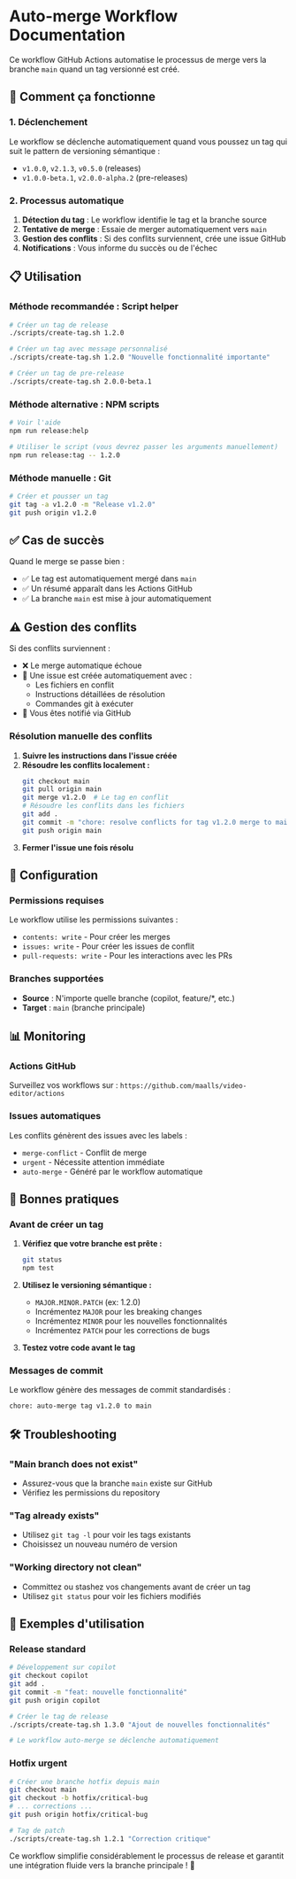 # Auto-merge Workflow Documentation

Ce workflow GitHub Actions automatise le processus de merge vers la branche `main` quand un tag versionné est créé.

## 🚀 Comment ça fonctionne

### 1. Déclenchement
Le workflow se déclenche automatiquement quand vous poussez un tag qui suit le pattern de versioning sémantique :
- `v1.0.0`, `v2.1.3`, `v0.5.0` (releases)
- `v1.0.0-beta.1`, `v2.0.0-alpha.2` (pre-releases)

### 2. Processus automatique
1. **Détection du tag** : Le workflow identifie le tag et la branche source
2. **Tentative de merge** : Essaie de merger automatiquement vers `main`
3. **Gestion des conflits** : Si des conflits surviennent, crée une issue GitHub
4. **Notifications** : Vous informe du succès ou de l'échec

## 📋 Utilisation

### Méthode recommandée : Script helper

```bash
# Créer un tag de release
./scripts/create-tag.sh 1.2.0

# Créer un tag avec message personnalisé  
./scripts/create-tag.sh 1.2.0 "Nouvelle fonctionnalité importante"

# Créer un tag de pre-release
./scripts/create-tag.sh 2.0.0-beta.1
```

### Méthode alternative : NPM scripts

```bash
# Voir l'aide
npm run release:help

# Utiliser le script (vous devrez passer les arguments manuellement)
npm run release:tag -- 1.2.0
```

### Méthode manuelle : Git

```bash
# Créer et pousser un tag
git tag -a v1.2.0 -m "Release v1.2.0"
git push origin v1.2.0
```

## ✅ Cas de succès

Quand le merge se passe bien :
- ✅ Le tag est automatiquement mergé dans `main`
- ✅ Un résumé apparaît dans les Actions GitHub
- ✅ La branche `main` est mise à jour automatiquement

## ⚠️ Gestion des conflits

Si des conflits surviennent :
- ❌ Le merge automatique échoue
- 🎫 Une issue est créée automatiquement avec :
  - Les fichiers en conflit
  - Instructions détaillées de résolution
  - Commandes git à exécuter
- 📧 Vous êtes notifié via GitHub

### Résolution manuelle des conflits

1. **Suivre les instructions dans l'issue créée**
2. **Résoudre les conflits localement :**
   ```bash
   git checkout main
   git pull origin main
   git merge v1.2.0  # Le tag en conflit
   # Résoudre les conflits dans les fichiers
   git add .
   git commit -m "chore: resolve conflicts for tag v1.2.0 merge to main"
   git push origin main
   ```
3. **Fermer l'issue une fois résolu**

## 🔧 Configuration

### Permissions requises
Le workflow utilise les permissions suivantes :
- `contents: write` - Pour créer les merges
- `issues: write` - Pour créer les issues de conflit
- `pull-requests: write` - Pour les interactions avec les PRs

### Branches supportées
- **Source** : N'importe quelle branche (copilot, feature/*, etc.)
- **Target** : `main` (branche principale)

## 📊 Monitoring

### Actions GitHub
Surveillez vos workflows sur : `https://github.com/maalls/video-editor/actions`

### Issues automatiques
Les conflits génèrent des issues avec les labels :
- `merge-conflict` - Conflit de merge
- `urgent` - Nécessite attention immédiate  
- `auto-merge` - Généré par le workflow automatique

## 🎯 Bonnes pratiques

### Avant de créer un tag
1. **Vérifiez que votre branche est prête :**
   ```bash
   git status
   npm test
   ```

2. **Utilisez le versioning sémantique :**
   - `MAJOR.MINOR.PATCH` (ex: 1.2.0)
   - Incrémentez `MAJOR` pour les breaking changes
   - Incrémentez `MINOR` pour les nouvelles fonctionnalités
   - Incrémentez `PATCH` pour les corrections de bugs

3. **Testez votre code avant le tag**

### Messages de commit
Le workflow génère des messages de commit standardisés :
```
chore: auto-merge tag v1.2.0 to main
```

## 🛠️ Troubleshooting

### "Main branch does not exist"
- Assurez-vous que la branche `main` existe sur GitHub
- Vérifiez les permissions du repository

### "Tag already exists"
- Utilisez `git tag -l` pour voir les tags existants
- Choisissez un nouveau numéro de version

### "Working directory not clean"
- Committez ou stashez vos changements avant de créer un tag
- Utilisez `git status` pour voir les fichiers modifiés

## 📝 Exemples d'utilisation

### Release standard
```bash
# Développement sur copilot
git checkout copilot
git add .
git commit -m "feat: nouvelle fonctionnalité"
git push origin copilot

# Créer le tag de release
./scripts/create-tag.sh 1.3.0 "Ajout de nouvelles fonctionnalités"

# Le workflow auto-merge se déclenche automatiquement
```

### Hotfix urgent
```bash
# Créer une branche hotfix depuis main
git checkout main
git checkout -b hotfix/critical-bug
# ... corrections ...
git push origin hotfix/critical-bug

# Tag de patch
./scripts/create-tag.sh 1.2.1 "Correction critique"
```

Ce workflow simplifie considérablement le processus de release et garantit une intégration fluide vers la branche principale ! 🚀